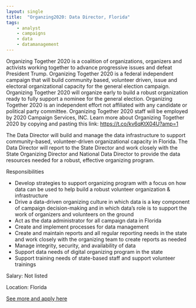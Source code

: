 ```yaml
---
layout: single
title:  "Organzing2020: Data Director, Florida"
tags: 
    - analyst
    - campaigns
    - data
    - datamanagement
---
```


Organizing Together 2020 is a coalition of organizations, organizers and activists working together to advance progressive issues and defeat President Trump. Organizing Together 2020 is a federal independent campaign that will build community based, volunteer driven, issue and electoral organizational capacity for the general election campaign. Organizing Together 2020 will organize early to build a robust organization ready to fully support a nominee for the general election. Organizing Together 2020 is an independent effort not affiliated with any candidate or political party committee. Organizing Together 2020 staff will be employed by 2020 Campaign Services, INC.  Learn more about Organizing Together 2020 by copying and pasting this link: https://t.co/kv6qKtX04U?amp=1

The Data Director will build and manage the data infrastructure to support community-based, volunteer-driven organizational capacity in Florida. The Data Director will report to the State Director and work closely with the State Organizing Director and National Data Director to provide the data resources needed for a robust, effective organizing program.


Responsibilities
* Develop strategies to support organizing program with a focus on how data can be used to help build a robust volunteer organization & infrastructure
* Drive a data-driven organizing culture in which data is a key component of campaign decision-making and in which data’s role is to support the work of organizers and volunteers on the ground
* Act as the data administrator for all campaign data in Florida
* Create and implement processes for data management
* Create and maintain reports and all regular reporting needs in the state and work closely with the organizing team to create reports as needed 
* Manage integrity, security, and availability of data
* Support data needs of digital organizing program in the state 
* Support training needs of state-based staff and support volunteer trainings


Salary: Not listed

Location: Florida


[See more and apply here](https://jobs.lever.co/2020campaignservices/c38044a7-bf90-479d-bb7d-800caf3e6d7b)
